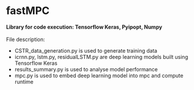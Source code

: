 # fastMPC
**Library for code execution: Tensorflow Keras, Pyipopt, Numpy** </br> </br>
File description:
* CSTR_data_generation.py is used to generate training data </br>
* icrnn.py, lstm.py, residualLSTM.py are deep learning models built using Tensorflow Keras </br>
* results_summary.py is used to analyse model performance </br>
* mpc.py is used to embed deep learning model into mpc and compute runtime
